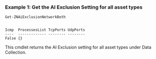 ### Example 1: Get the AI Exclusion Setting for all asset types
```powershell
Get-ZNAiExclusionNetworkBoth
```

```output

Icmp  ProcessesList TcpPorts UdpPorts
----  ------------- -------- --------
False {}
```

This cmdlet returns the AI Exclusion setting for all asset types under Data Collection.
